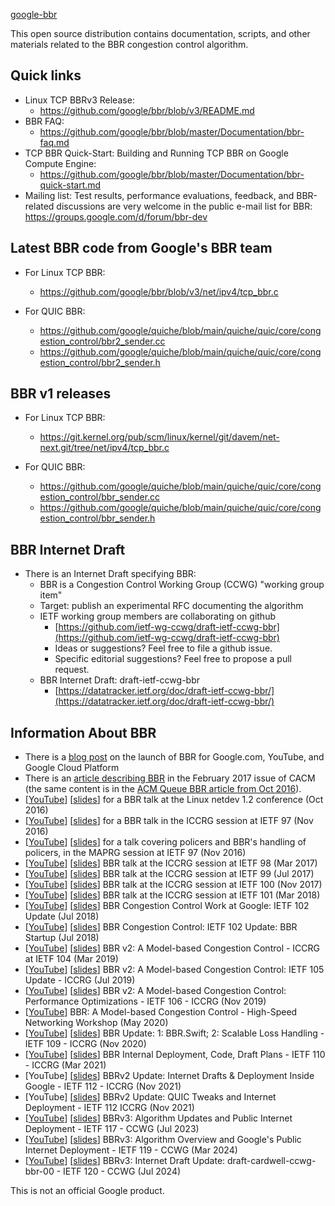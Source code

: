 
[google-bbr](https://github.com/google/bbr)    


This open source distribution contains documentation, scripts, and
other materials related to the BBR congestion control algorithm.

Quick links
---

* Linux TCP BBRv3 Release:
  * https://github.com/google/bbr/blob/v3/README.md
* BBR FAQ:
  * https://github.com/google/bbr/blob/master/Documentation/bbr-faq.md
* TCP BBR Quick-Start: Building and Running TCP BBR on Google Compute Engine:
  * https://github.com/google/bbr/blob/master/Documentation/bbr-quick-start.md
* Mailing list: Test results, performance evaluations, feedback, and BBR-related discussions are very welcome in the public e-mail list for BBR: https://groups.google.com/d/forum/bbr-dev

Latest BBR code from Google's BBR team
---

* For Linux TCP BBR:
  * https://github.com/google/bbr/blob/v3/net/ipv4/tcp_bbr.c

* For QUIC BBR:
  * https://github.com/google/quiche/blob/main/quiche/quic/core/congestion_control/bbr2_sender.cc
  * https://github.com/google/quiche/blob/main/quiche/quic/core/congestion_control/bbr2_sender.h

BBR v1 releases
---

* For Linux TCP BBR:
  * https://git.kernel.org/pub/scm/linux/kernel/git/davem/net-next.git/tree/net/ipv4/tcp_bbr.c

* For QUIC BBR:
  * https://github.com/google/quiche/blob/main/quiche/quic/core/congestion_control/bbr_sender.cc
  * https://github.com/google/quiche/blob/main/quiche/quic/core/congestion_control/bbr_sender.h

BBR Internet Draft
---
* There is an Internet Draft specifying BBR:  
  * BBR is a Congestion Control Working Group (CCWG) "working group item"  
  * Target: publish an experimental RFC documenting the algorithm  
  * IETF working group members are collaborating on github  
    * [https://github.com/ietf-wg-ccwg/draft-ietf-ccwg-bbr](https://github.com/ietf-wg-ccwg/draft-ietf-ccwg-bbr)  
    * Ideas or suggestions? Feel free to file a github issue.  
    * Specific editorial suggestions? Feel free to propose a pull request.  
  * BBR Internet Draft:  draft-ietf-ccwg-bbr  
    * [https://datatracker.ietf.org/doc/draft-ietf-ccwg-bbr/](https://datatracker.ietf.org/doc/draft-ietf-ccwg-bbr/)  

Information About BBR
---
* There is a [blog post](https://cloudplatform.googleblog.com/2017/07/TCP-BBR-congestion-control-comes-to-GCP-your-Internet-just-got-faster.html) on the launch of BBR for Google.com, YouTube, and Google Cloud Platform  
* There is an [article describing BBR](http://cacm.acm.org/magazines/2017/2/212428-bbr-congestion-based-congestion-control/fulltext) in the February 2017 issue of CACM (the same content is in the [ACM Queue BBR article from Oct 2016](http://queue.acm.org/detail.cfm?id=3022184)).  
* \[[YouTube](https://www.youtube.com/watch?v=hIl_zXzU3DA)\] \[[slides](http://netdevconf.org/1.2/slides/oct5/04_Making_Linux_TCP_Fast_netdev_1.2_final.pdf)\] for a BBR talk at the Linux netdev 1.2 conference (Oct 2016\)  
* \[[YouTube](https://youtu.be/qjWTULVbiVc?t=3460)\] \[[slides](https://www.ietf.org/proceedings/97/slides/slides-97-iccrg-bbr-congestion-control-02.pdf)\] for a BBR talk in the ICCRG session at IETF 97 (Nov 2016\)  
* \[[YouTube](https://youtu.be/7wRXkQcD8PM?t=3317)\] \[[slides](https://www.ietf.org/proceedings/97/slides/slides-97-maprg-traffic-policing-in-the-internet-yuchung-cheng-and-neal-cardwell-00.pdf)\] for a talk covering policers and BBR's handling of policers, in the MAPRG session at IETF 97 (Nov 2016\)  
* \[[YouTube](https://youtu.be/_rf4EjkaRNo?t=5751)\] \[[slides](https://www.ietf.org/proceedings/98/slides/slides-98-iccrg-an-update-on-bbr-congestion-control-00.pdf)\] BBR talk at the ICCRG session at IETF 98 (Mar 2017\)  
* \[[YouTube](https://youtu.be/5EiUx_sXpak?t=1406)\] \[[slides](https://www.ietf.org/proceedings/99/slides/slides-99-iccrg-iccrg-presentation-2-00.pdf)\] BBR talk at the ICCRG session at IETF 99 (Jul 2017\)  
* \[[YouTube](https://www.youtube.com/watch?v=IGw5NVGBsDU&t=43m58s)\] \[[slides](https://datatracker.ietf.org/meeting/100/materials/slides-100-iccrg-a-quick-bbr-update-bbr-in-shallow-buffers/)\] BBR talk at the ICCRG session at IETF 100 (Nov 2017\)  
* \[[YouTube](https://www.youtube.com/watch?v=rHH9wFbms80&feature=youtu.be&t=52m09s)\] \[[slides](https://datatracker.ietf.org/meeting/101/materials/slides-101-iccrg-an-update-on-bbr-work-at-google-00)\] BBR talk at the ICCRG session at IETF 101 (Mar 2018\)  
* \[[YouTube](https://youtu.be/LdjavTiMrs0?t=1h10m3s)\] \[[slides](https://datatracker.ietf.org/meeting/102/materials/slides-102-iccrg-an-update-on-bbr-work-at-google-00)\] BBR Congestion Control Work at Google: IETF 102 Update  (Jul 2018\)  
* \[[YouTube](https://youtu.be/LdjavTiMrs0?t=1h36m42s)\] \[[slides](https://datatracker.ietf.org/meeting/102/materials/slides-102-iccrg-bbr-startup-behavior-01)\] BBR Congestion Control: IETF 102 Update: BBR Startup (Jul 2018\)  
* \[[YouTube](https://youtu.be/cJ-0Ti8ZlfE?t=210)\] \[[slides](https://datatracker.ietf.org/meeting/104/materials/slides-104-iccrg-an-update-on-bbr-00)\] BBR v2: A Model-based Congestion Control \- ICCRG at IETF 104 (Mar 2019\)  
* \[[YouTube](https://www.youtube.com/watch?v=6Njd4ApRsuo&feature=youtu.be&t=1149)\] \[[slides](https://datatracker.ietf.org/meeting/105/materials/slides-105-iccrg-bbr-v2-a-model-based-congestion-control-00)\] BBR v2: A Model-based Congestion Control: IETF 105 Update \- ICCRG (Jul 2019\)  
* \[[YouTube](https://www.youtube.com/watch?v=i3CpETXwA7Q&feature=youtu.be&t=1679)\] \[[slides](https://datatracker.ietf.org/meeting/106/materials/slides-106-iccrg-update-on-bbrv2)\] BBR v2: A Model-based Congestion Control: Performance Optimizations \- IETF 106 \- ICCRG (Nov 2019\)  
* \[[YouTube](https://www.youtube.com/watch?v=VIX45zMMZG8)\] BBR: A Model-based Congestion Control \- High-Speed Networking Workshop (May 2020\)  
* \[[YouTube](https://www.youtube.com/watch?v=tBuXblC0o1M&feature=youtu.be&t=3485)\] \[[slides](https://datatracker.ietf.org/meeting/109/materials/slides-109-iccrg-update-on-bbrv2-00)\] BBR Update: 1: BBR.Swift; 2: Scalable Loss Handling \- IETF 109 \- ICCRG (Nov 2020\)  
* \[[YouTube](https://youtu.be/Km7dzk6-4_E?t=5361)\] \[[slides](https://datatracker.ietf.org/meeting/110/materials/slides-110-iccrg-bbr-updates-00.pdf)\] BBR Internal Deployment, Code, Draft Plans \- IETF 110 \- ICCRG (Mar 2021\)  
* \[YouTube\] \[[slides](https://datatracker.ietf.org/meeting/112/materials/slides-112-iccrg-bbrv2-update-00)\] BBRv2 Update: Internet Drafts & Deployment Inside Google \- IETF 112 \- ICCRG (Nov 2021)  
* \[YouTube\] \[[slides](https://datatracker.ietf.org/meeting/112/materials/slides-112-iccrg-bbrv2-quic-update-00)\] BBRv2 Update: QUIC Tweaks and Internet Deployment \- IETF 112 ICCRG (Nov 2021)  
* \[[YouTube](https://youtu.be/u-91t6JfjmY?t=2828)\] \[[slides](https://datatracker.ietf.org/meeting/117/materials/slides-117-ccwg-bbrv3-algorithm-bug-fixes-and-public-internet-deployment-00)\] BBRv3: Algorithm Updates and Public Internet Deployment \- IETF 117 \- CCWG (Jul 2023\)  
* \[[YouTube](https://www.youtube.com/watch?v=ZVqQiA7h-W8&t=5378s)\] \[[slides](https://datatracker.ietf.org/meeting/119/materials/slides-119-ccwg-bbrv3-overview-and-google-deployment)\] BBRv3: Algorithm Overview and Google's Public Internet Deployment \- IETF 119 \- CCWG (Mar 2024\)  
* \[[YouTube](https://www.youtube.com/watch?v=QYiiaOYkfjo&t=1173s)\] \[[slides](https://datatracker.ietf.org/meeting/120/materials/slides-120-ccwg-bbrv3-ccwg-internet-draft-update-00)\] BBRv3: Internet Draft Update: draft-cardwell-ccwg-bbr-00 \- IETF 120 \- CCWG (Jul 2024\)


This is not an official Google product.
